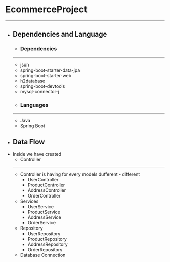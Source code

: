 # EcommerceProject
***
* ## Dependencies and Language
  * ### Dependencies
  ***
    * json
    * spring-boot-starter-data-jpa
    * spring-boot-starter-web
    * h2database
    * spring-boot-devtools
    * mysql-connector-j
  * ### Languages
  ***
    * Java
    * Spring Boot
 * ## Data Flow
  * Inside we have created 
    * Controller
    ***
     * Controller is having for every models dufferent - different
       * UserController
       * ProductController
       * AddressController
       * OrderController
    * Services
       * UserService
       * ProductService
       * AddressService
       * OrderService
    * Repository
       * UserRepository
       * ProductRepository
       * AddressRepository
       * OrderRepository
    * Database Connection 
